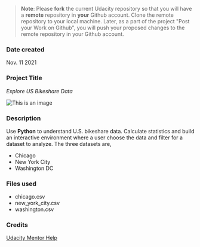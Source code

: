>**Note**: Please **fork** the current Udacity repository so that you will have a **remote** repository in **your** Github account. Clone the remote repository to your local machine. Later, as a part of the project "Post your Work on Github", you will push your proposed changes to the remote repository in your Github account.

### Date created
Nov. 11 2021

### Project Title
*Explore US Bikeshare Data*

![This is an image](https://cdn.onlinewebfonts.com/svg/img_538285.png)

### Description
Use **Python** to understand U.S. bikeshare data. Calculate statistics and build an interactive environment where a user choose the data and filter for a dataset to analyze. The three datasets are,
- Chicago
- New York City
- Washington DC


### Files used
- chicago.csv
- new_york_city.csv
- washington.csv

### Credits
[Udacity Mentor Help](https://knowledge.udacity.com/)
